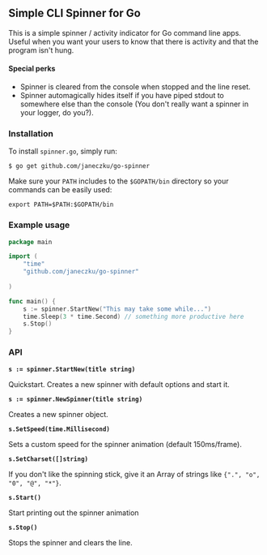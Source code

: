 ## Simple CLI Spinner for Go

This is a simple spinner / activity indicator for Go command line apps.
Useful when you want your users to know that there is activity and that the program isn't hung.    
#### Special perks
* Spinner is cleared from the console when stopped and the line reset.
* Spinner automagically hides itself if you have piped stdout to somewhere else than the console (You don't really want a spinner in your logger, do you?).    
 
### Installation

To install `spinner.go`, simply run:
```
$ go get github.com/janeczku/go-spinner
```

Make sure your `PATH` includes to the `$GOPATH/bin` directory so your commands can be easily used:
```
export PATH=$PATH:$GOPATH/bin
```

### Example usage

``` go
package main

import (
	"time"
	"github.com/janeczku/go-spinner"
	
)

func main() {
	s := spinner.StartNew("This may take some while...")
	time.Sleep(3 * time.Second) // something more productive here
	s.Stop()
}
```

### API

**`s := spinner.StartNew(title string)`**

Quickstart. Creates a new spinner with default options and start it. 

**`s := spinner.NewSpinner(title string)`**

Creates a new spinner object.

**`s.SetSpeed(time.Millisecond)`**

Sets a custom speed for the spinner animation (default 150ms/frame).

**`s.SetCharset([]string)`**

If you don't like the spinning stick, give it an Array of strings like `{".", "o", "0", "@", "*"}`.

**`s.Start()`**

Start printing out the spinner animation

**`s.Stop()`**

Stops the spinner and clears the line.
